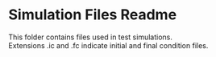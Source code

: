 # Simulation Files Readme
This folder contains files used in test simulations.  
Extensions .ic and .fc indicate initial and final condition files.  

